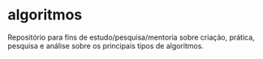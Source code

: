 # algoritmos
Repositório para fins de estudo/pesquisa/mentoria sobre criação, prática, pesquisa e análise sobre os principais tipos de algoritmos.
